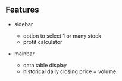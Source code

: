 ## Features

- sidebar
    - option to select 1 or many stock
    - profit calculator

- mainbar
    - data table display
    - historical daily closing price + volume


